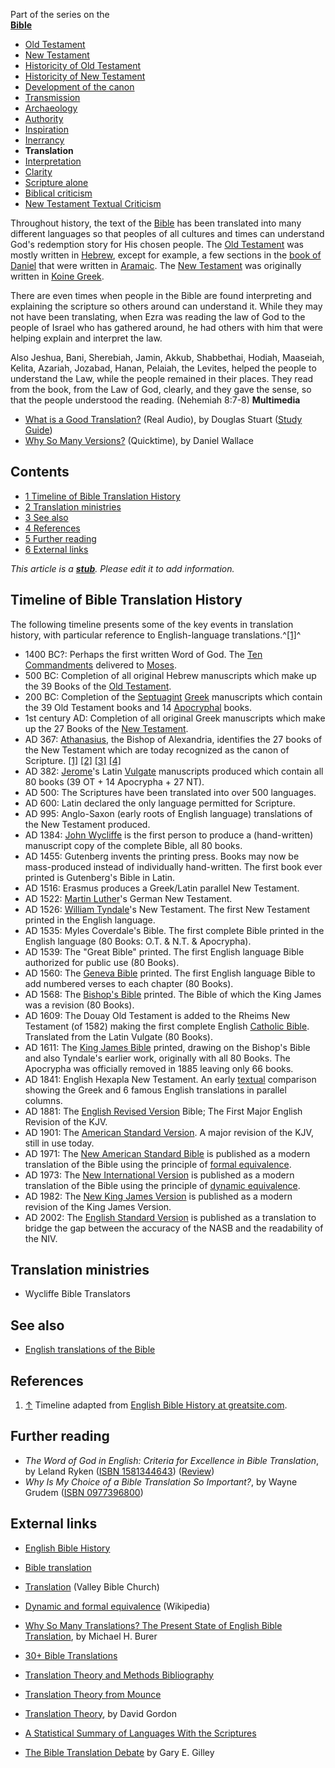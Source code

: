 Part of the series on the  
**[Bible](Bible "Bible")**
-   [Old Testament](Old_Testament "Old Testament")
-   [New Testament](New_Testament "New Testament")
-   [Historicity of Old Testament](Historicity_of_the_Old_Testament "Historicity of the Old Testament")
-   [Historicity of New Testament](Historicity_of_the_New_Testament "Historicity of the New Testament")
-   [Development of the canon](Development_of_the_canon "Development of the canon")
-   [Transmission](Transmission_of_the_Bible "Transmission of the Bible")
-   [Archaeology](Biblical_archaeology "Biblical archaeology")
-   [Authority](Authority_of_the_Bible "Authority of the Bible")
-   [Inspiration](Inspiration_of_the_Bible "Inspiration of the Bible")
-   [Inerrancy](Inerrancy_of_the_Bible "Inerrancy of the Bible")
-   **Translation**
-   [Interpretation](Interpretation_of_the_Bible "Interpretation of the Bible")
-   [Clarity](Clarity_of_Scripture "Clarity of Scripture")
-   [Scripture alone](Scripture_alone "Scripture alone")
-   [Biblical criticism](Biblical_criticism "Biblical criticism")
-   [New Testament Textual Criticism](New_Testament_Textual_Criticism "New Testament Textual Criticism")

Throughout history, the text of the [Bible](Bible "Bible") has been
translated into many different languages so that peoples of all
cultures and times can understand God's redemption story for His
chosen people. The [Old Testament](Old_Testament "Old Testament")
was mostly written in [Hebrew](Hebrew "Hebrew"), except for
example, a few sections in the
[book of Daniel](Book_of_Daniel "Book of Daniel") that were written
in [Aramaic](Aramaic "Aramaic"). The
[New Testament](New_Testament "New Testament") was originally
written in [Koine Greek](Koine_Greek "Koine Greek").

There are even times when people in the Bible are found
interpreting and explaining the scripture so others around can
understand it. While they may not have been translating, when Ezra
was reading the law of God to the people of Israel who has gathered
around, he had others with him that were helping explain and
interpret the law.

Also Jeshua, Bani, Sherebiah, Jamin, Akkub, Shabbethai, Hodiah,
Maaseiah, Kelita, Azariah, Jozabad, Hanan, Pelaiah, the Levites,
helped the people to understand the Law, while the people remained
in their places. They read from the book, from the Law of God,
clearly, and they gave the sense, so that the people understood the
reading. (Nehemiah 8:7-8)
**Multimedia**

-   [What is a Good Translation?](http://www.gordonconwell.edu/audio/dimensions/htsb/htsb02.ram)
    (Real Audio), by Douglas Stuart
    ([Study Guide](http://www.gordonconwell.edu/ockenga/dimensions/htsb/pdf/studying_02.pdf))
-   [Why So Many Versions?](http://biblicaltraining.org/audio/CH201/history_04_MSTR.mov)
    (Quicktime), by Daniel Wallace

## Contents

-   [1 Timeline of Bible Translation History](#Timeline_of_Bible_Translation_History)
-   [2 Translation ministries](#Translation_ministries)
-   [3 See also](#See_also)
-   [4 References](#References)
-   [5 Further reading](#Further_reading)
-   [6 External links](#External_links)



*This article is a **[stub](http://www.theopedia.com/Category:Theopedia_stubs "Category:Theopedia stubs")**. Please edit it to add information.*
## Timeline of Bible Translation History

The following timeline presents some of the key events in
translation history, with particular reference to English-language
translations.^[[1]](#note-0)^

-   1400 BC?: Perhaps the first written Word of God. The
    [Ten Commandments](Ten_Commandments "Ten Commandments") delivered
    to [Moses](Moses "Moses").
-   500 BC: Completion of all original Hebrew manuscripts which
    make up the 39 Books of the
    [Old Testament](Old_Testament "Old Testament").
-   200 BC: Completion of the [Septuagint](Septuagint "Septuagint")
    [Greek](Greek "Greek") manuscripts which contain the 39 Old
    Testament books and 14 [Apocryphal](Apocrypha "Apocrypha") books.
-   1st century AD: Completion of all original Greek manuscripts
    which make up the 27 Books of the
    [New Testament](New_Testament "New Testament").
-   AD 367: [Athanasius](Athanasius "Athanasius"), the Bishop of
    Alexandria, identifies the 27 books of the New Testament which are
    today recognized as the canon of Scripture.
    [[1]](http://www.ccel.org/fathers2/NPNF2-04/Npnf2-04-93.htm)
    [[2]](http://chi.gospelcom.net/DAILYF/2001/01/daily-01-07-2001.shtml)
    [[3]](http://www.ntcanon.org/Athanasius.shtml#Festal_Letter)
    [[4]](http://en.wikipedia.org/wiki/Athanasius)
-   AD 382: [Jerome](Jerome "Jerome")'s Latin
    [Vulgate](Vulgate "Vulgate") manuscripts produced which contain all
    80 books (39 OT + 14 Apocrypha + 27 NT).
-   AD 500: The Scriptures have been translated into over 500
    languages.
-   AD 600: Latin declared the only language permitted for
    Scripture.
-   AD 995: Anglo-Saxon (early roots of English language)
    translations of the New Testament produced.
-   AD 1384: [John Wycliffe](John_Wycliffe "John Wycliffe") is the
    first person to produce a (hand-written) manuscript copy of the
    complete Bible, all 80 books.
-   AD 1455: Gutenberg invents the printing press. Books may now be
    mass-produced instead of individually hand-written. The first book
    ever printed is Gutenberg's Bible in Latin.
-   AD 1516: Erasmus produces a Greek/Latin parallel New Testament.
-   AD 1522: [Martin Luther](Martin_Luther "Martin Luther")'s
    German New Testament.
-   AD 1526: [William Tyndale](William_Tyndale "William Tyndale")'s
    New Testament. The first New Testament printed in the English
    language.
-   AD 1535: Myles Coverdale's Bible. The first complete Bible
    printed in the English language (80 Books: O.T. & N.T. &
    Apocrypha).
-   AD 1539: The "Great Bible" printed. The first English language
    Bible authorized for public use (80 Books).
-   AD 1560: The
    [Geneva Bible](index.php?title=Geneva_Bible&action=edit&redlink=1 "Geneva Bible (page does not exist)")
    printed. The first English language Bible to add numbered verses to
    each chapter (80 Books).
-   AD 1568: The
    [Bishop's Bible](index.php?title=Bishop's_Bible&action=edit&redlink=1 "Bishop's Bible (page does not exist)")
    printed. The Bible of which the King James was a revision (80
    Books).
-   AD 1609: The Douay Old Testament is added to the Rheims New
    Testament (of 1582) making the first complete English
    [Catholic Bible](Douay-Rheims_Bible "Douay-Rheims Bible").
    Translated from the Latin Vulgate (80 Books).
-   AD 1611: The
    [King James Bible](King_James_Version "King James Version")
    printed, drawing on the Bishop's Bible and also Tyndale's earlier
    work, originally with all 80 Books. The Apocrypha was officially
    removed in 1885 leaving only 66 books.
-   AD 1841: English Hexapla New Testament. An early
    [textual](Textual_criticism "Textual criticism") comparison showing
    the Greek and 6 famous English translations in parallel columns.
-   AD 1881: The
    [English Revised Version](English_Revised_Version "English Revised Version")
    Bible; The First Major English Revision of the KJV.
-   AD 1901: The
    [American Standard Version](American_Standard_Version "American Standard Version").
    A major revision of the KJV, still in use today.
-   AD 1971: The
    [New American Standard Bible](New_American_Standard_Bible "New American Standard Bible")
    is published as a modern translation of the Bible using the
    principle of
    [formal equivalence](index.php?title=Formal_equivalence&action=edit&redlink=1 "Formal equivalence (page does not exist)").
-   AD 1973: The
    [New International Version](New_International_Version "New International Version")
    is published as a modern translation of the Bible using the
    principle of
    [dynamic equivalence](Dynamic_equivalence "Dynamic equivalence").
-   AD 1982: The
    [New King James Version](New_King_James_Version "New King James Version")
    is published as a modern revision of the King James Version.
-   AD 2002: The
    [English Standard Version](English_Standard_Version "English Standard Version")
    is published as a translation to bridge the gap between the
    accuracy of the NASB and the readability of the NIV.

## Translation ministries

-   Wycliffe Bible Translators

## See also

-   [English translations of the Bible](English_translations_of_the_Bible "English translations of the Bible")

## References

1.  [↑](#ref-0) Timeline adapted from
    [English Bible History at greatsite.com](http://www.greatsite.com/timeline-english-bible-history/index.html).

## Further reading

-   *The Word of God in English: Criteria for Excellence in Bible Translation*,
    by Leland Ryken
    ([ISBN 1581344643](http://www.theopedia.com/Special:BookSources/1581344643))
    ([Review](http://www.denverseminary.edu/dj/articles2003/0200/0204.php))
-   *Why Is My Choice of a Bible Translation So Important?*, by
    Wayne Grudem
    ([ISBN 0977396800](http://www.theopedia.com/Special:BookSources/0977396800))

## External links

-   [English Bible History](http://www.greatsite.com/timeline-english-bible-history/)
-   [Bible translation](http://www.geocities.com/bible_translation/)
-   [Translation](http://www.valleybible.net/resources/AdultEducationClasses/Doctrine/Bibliology/translation.shtml)
    (Valley Bible Church)
-   [Dynamic and formal equivalence](http://en.wikipedia.org/wiki/Formal_equivalence)
    (Wikipedia)
-   [Why So Many Translations? The Present State of English Bible Translation](http://www.bible.org/page.asp?page_id=3197),
    by Michael H. Burer

-   [30+ Bible Translations](http://www.biblestudytools.com/bible-versions/)
-   [Translation Theory and Methods Bibliography](http://www.bible-researcher.com/versbib11.html)
-   [Translation Theory from Mounce](http://www.bible-researcher.com/gordon.html)
-   [Translation Theory](http://www.bible-researcher.com/gordon.html),
    by David Gordon
-   [A Statistical Summary of Languages With the Scriptures](http://www.biblesociety.org/latestnews/latest232-slr2002stats.html)
-   [The Bible Translation Debate](http://www.svchapel.org/Resources/Articles/read_articles.asp?id=86)
    by Gary E. Gilley



